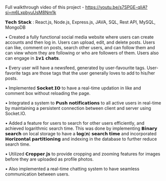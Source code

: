 Full walkthrough video of this project - https://youtu.be/s7SPGE-qIiA?si=m6LxpbyuUsM8Nm1k

𝗧𝗲𝗰𝗵 𝗦𝘁𝗮𝗰𝗸 : React.js, Node.js, Express.js, JAVA, SQL, Rest API, MySQL, MongoDB

• Created a fully functional social media website where users can create accounts and then log in. Users can upload, edit, and delete posts. Users can like, comment on posts, search other users, and can follow them and can view whom they are following or who are followers of them. Users also can engage in 𝟭𝘃𝟭 𝗰𝗵𝗮𝘁𝘀.

• Every user will have a newsfeed, generated by user-favourite tags. User-favorite tags are those tags that the user generally loves to add to his/her posts.

• Implemented 𝗦𝗼𝗰𝗸𝗲𝘁.𝗜𝗢 to have a real-time updation in like and comment box without reloading the page.

• Integrated a system to 𝗣𝘂𝘀𝗵 𝗻𝗼𝘁𝗶𝗳𝗶𝗰𝗮𝘁𝗶𝗼𝗻𝘀 to all active users in real-time by maintaining a persistent connection between client and server using Socket.IO.

• Added a feature for users to search for other users efficiently, and achieved logarithmic search time. This was done by implementing 𝗕𝗶𝗻𝗮𝗿𝘆 𝘀𝗲𝗮𝗿𝗰𝗵 on local storage to have a 𝗹𝗼𝗴(𝗻) 𝘀𝗲𝗮𝗿𝗰𝗵 𝘁𝗶𝗺𝗲 and incorporated 𝗛𝗼𝗿𝗶𝘇𝗼𝗻𝘁𝗮𝗹 𝗽𝗮𝗿𝘁𝗶𝘁𝗶𝗼𝗻𝗶𝗻𝗴 and indexing in the database to further reduce search time.

• Utilized 𝗖𝗿𝗼𝗽𝗽𝗲𝗿.𝗷𝘀 to provide cropping and zooming features for images before they are uploaded as profile photos.

• Also implemented a real-time chatting system to have seamless communication between users.

